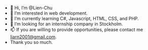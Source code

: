- 👋 Hi, I’m @Lien-Chu
- 👀 I’m interested in web development.
- 🌱 I’m currently learning C#, Javascript, HTML, CSS, and PHP.
- 💞️ I’m looking for an internship company in Stockholm.
- 📫 If you are willing to provide opportunities, please contact me liarn2001@gmail.com.
- Thank you so much.

<!---
Lien-Chu/Lien-Chu is a ✨ special ✨ repository because its `README.md` (this file) appears on your GitHub profile.
You can click the Preview link to take a look at your changes.
--->
